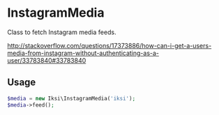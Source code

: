 # InstagramMedia

Class to fetch Instagram media feeds.

http://stackoverflow.com/questions/17373886/how-can-i-get-a-users-media-from-instagram-without-authenticating-as-a-user/33783840#33783840

## Usage

```PHP
$media = new Iksi\InstagramMedia('iksi');
$media->feed();
```